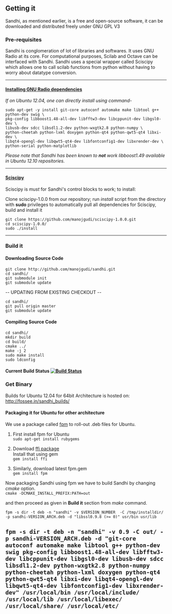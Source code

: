 ## Getting it
Sandhi, as mentioned earlier, is a free and open-source software, it can be downloaded and distributed freely under GNU GPL V3

### Pre-requisites

Sandhi is conglomeration of lot of libraries and softwares. It uses GNU Radio at its core. For computational purposes, Scilab and Octave can be interfaced with Sandhi. Sandhi uses a special wrapper called Sciscipy which allows one to call scilab functions from python without having to worry about datatype conversion.

---------------------------
#### <a href='http://gnuradio.org/redmine/projects/gnuradio/wiki/UbuntuInstall#Install-the-Pre-Requisites'>Installing GNU Radio dependencies</a>

*If on Ubuntu 12.04, one can directly install using command*-


	sudo apt-get -y install git-core autoconf automake make libtool g++ python-dev swig \
	pkg-config libboost1.48-all-dev libfftw3-dev libcppunit-dev libgsl0-dev \
	libusb-dev sdcc libsdl1.2-dev python-wxgtk2.8 python-numpy \
	python-cheetah python-lxml doxygen python-qt4 python-qwt5-qt4 libxi-dev \
	libqt4-opengl-dev libqwt5-qt4-dev libfontconfig1-dev libxrender-dev \
	python-serial python-matplotlib

_Please note that Sandhi has been known to **not** work libboost1.49 available in Ubuntu 12.10 repositories._

-------------------------
#### <a href='http://forge.scilab.org/index.php/p/sciscipy/'> Sciscipy </a>
Sciscipy is _must_ for Sandhi's control blocks to work; to install:

Clone sciscipy-1.0.0 from our repository; run _install_ script from the directory with **sudo** privileges to automatically pull all dependencies for Sciscipy, build and install it<br>

	git clone https://github.com/manojgudi/sciscipy-1.0.0.git
	cd sciscipy-1.0.0/
	sudo ./install


-------------------------------------------------------------------------

### Build it

#### Downloading Source Code

    git clone http://github.com/manojgudi/sandhi.git
    cd sandhi/
    git submodule init
    git submodule update

-- UPDATING FROM EXISTING CHECKOUT --

    cd sandhi/
    git pull origin master
    git submodule update

#### Compiling Source Code

    cd sandhi/
    mkdir build
    cd build/
    cmake ../
    make -j 2
    sudo make install
    sudo ldconfig

#### Current Build Status [![Build Status](https://travis-ci.org/manojgudi/sandhi.png)](https://travis-ci.org/gnu-sandhi/sandhi)

### Get Binary

Builds for Ubuntu 12.04 for 64bit Architecture is hosted on:
http://fossee.in/sandhi_builds/

#### Packaging it for Ubuntu for other architecture
We use a package called [fpm](https://github.com/jordansissel/fpm/wiki) to roll-out .deb files for Ubuntu.

1. First install fpm for Ubuntu <br>
`sudo apt-get install rubygems`

2. Download [ffi package](http://rubygems.org/downloads/ffi-1.9.0.gem) <br>
Install that using gem<br>
`gem install ffi`

3. Similarly, download latest fpm.gem<br>
`gem install fpm`

Now packaging Sandhi using fpm we have to build Sandhi by changing _cmake_ option.<br>
`cmake -DCMAKE_INSTALL_PREFIX:PATH=out`

and then proceed as given in __Build it__ section from _make_ command.

`fpm -s dir -t deb -n "sandhi" -v $VERSION_NUMBER  -C /tmp/installdir/ -p sandhi-VERSION_ARCH.deb -d "libssl0.9.8 (>= 0)" usr/bin usr/lib`


`fpm -s dir -t deb -n "sandhi" -v 0.9 -C out/ -p sandhi-VERSION_ARCH.deb -d "git-core autoconf automake make libtool g++ python-dev swig pkg-config libboost1.48-all-dev libfftw3-dev libcppunit-dev libgsl0-dev
libusb-dev sdcc libsdl1.2-dev python-wxgtk2.8 python-numpy python-cheetah python-lxml doxygen python-qt4 python-qwt5-qt4 libxi-dev libqt4-opengl-dev libqwt5-qt4-dev libfontconfig1-dev libxrender-dev" /usr/local/bin /usr/local/include/ /usr/local/lib /usr/local/libexec/ /usr/local/share/ /usr/local/etc/`
----------------